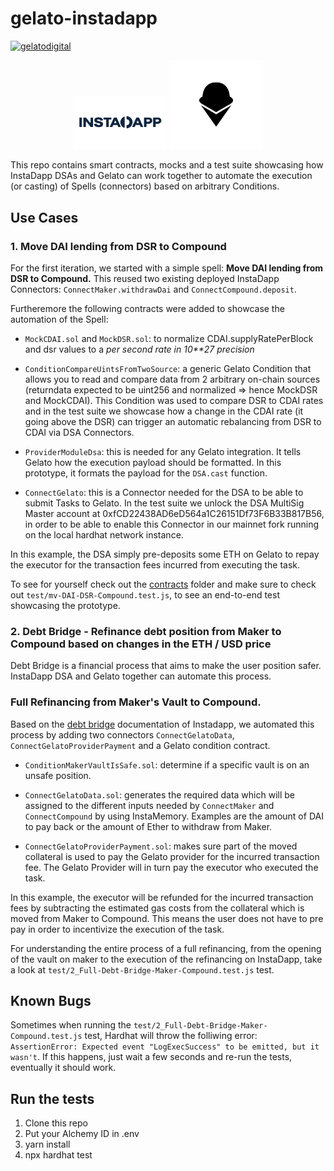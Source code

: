 # gelato-instadapp

[![gelatodigital](https://circleci.com/gh/gelatodigital/gelato-instadapp.svg?style=shield)](https://circleci.com/gh/gelatodigital/gelato-instadapp)

<p  align="center">
<img  src="assets/instadapp_filled.svg"  width="150px"/>
<img  src="assets/Gelato_Black.svg"  width="150px"/></p>

This repo contains smart contracts, mocks and a test suite showcasing how InstaDapp DSAs and Gelato can work together to automate the execution (or casting) of Spells (connectors) based on arbitrary Conditions.

## Use Cases

### 1. Move DAI lending from DSR to Compound

For the first iteration, we started with a simple spell:
**Move DAI lending from DSR to Compound.**
This reused two existing deployed InstaDapp Connectors: `ConnectMaker.withdrawDai` and `ConnectCompound.deposit`.

Furtheremore the following contracts were added to showcase the automation of the Spell:

- `MockCDAI.sol` and `MockDSR.sol`: to normalize CDAI.supplyRatePerBlock and dsr values to a _per second rate in 10\*\*27 precision_

- `ConditionCompareUintsFromTwoSource`: a generic Gelato Condition that allows you to read and compare data from 2 arbitrary on-chain sources (returndata expected to be uint256 and normalized => hence MockDSR and MockCDAI). This Condition was used to compare DSR to CDAI rates and in the test suite we showcase how a change in the CDAI rate (it going above the DSR) can trigger an automatic rebalancing from DSR to CDAI via DSA Connectors.

- `ProviderModuleDsa`: this is needed for any Gelato integration. It tells Gelato how the execution payload should be formatted. In this prototype, it formats the payload for the `DSA.cast` function.

- `ConnectGelato`: this is a Connector needed for the DSA to be able to submit Tasks to Gelato. In the test suite we unlock the DSA MultiSig Master account at 0xfCD22438AD6eD564a1C26151Df73F6B33B817B56, in order to be able to enable this Connector in our mainnet fork running on the local hardhat network instance.

In this example, the DSA simply pre-deposits some ETH on Gelato to repay the executor for the transaction fees incurred from executing the task.

To see for yourself check out the [contracts](./contracts) folder and make sure to check out `test/mv-DAI-DSR-Compound.test.js`, to see an end-to-end test showcasing the prototype.

### 2. Debt Bridge - Refinance debt position from Maker to Compound based on changes in the ETH / USD price

Debt Bridge is a financial process that aims to make the user position safer. InstaDapp DSA and Gelato together can automate this process.

### Full Refinancing from Maker's Vault to Compound.

Based on the [debt bridge](https://docs.instadapp.io/usecases/debt-bridge/) documentation of Instadapp, we automated this process by adding two connectors `ConnectGelatoData`, `ConnectGelatoProviderPayment` and a Gelato condition contract.

- `ConditionMakerVaultIsSafe.sol`: determine if a specific vault is on an unsafe position.

- `ConnectGelatoData.sol`: generates the required data which will be assigned to the different inputs needed by `ConnectMaker` and `ConnectCompound` by using InstaMemory. Examples are the amount of DAI to pay back or the amount of Ether to withdraw from Maker.

- `ConnectGelatoProviderPayment.sol`: makes sure part of the moved collateral is used to pay the Gelato provider for the incurred transaction fee. The Gelato Provider will in turn pay the executor who executed the task.

In this example, the executor will be refunded for the incurred transaction fees by subtracting the estimated gas costs from the collateral which is moved from Maker to Compound. This means the user does not have to pre pay in order to incentivize the execution of the task.

For understanding the entire process of a full refinancing, from the opening of the vault on maker to the execution of the refinancing on InstaDapp, take a look at `test/2_Full-Debt-Bridge-Maker-Compound.test.js` test.

## Known Bugs

Sometimes when running the `test/2_Full-Debt-Bridge-Maker-Compound.test.js` test, Hardhat will throw the folliwing error: `AssertionError: Expected event "LogExecSuccess" to be emitted, but it wasn't`. If this happens, just wait a few seconds and re-run the tests, eventually it should work.

## Run the tests

1. Clone this repo
2. Put your Alchemy ID in .env
3. yarn install
4. npx hardhat test

